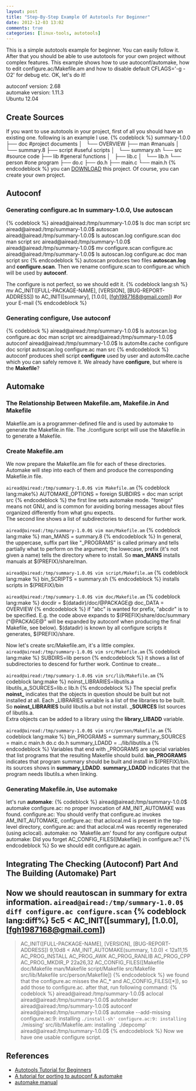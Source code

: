```yaml
---
layout: post
title: "Step-By-Step Example Of Autotools For Beginner"
date: 2012-12-03 13:02
comments: true
categories: [linux-tools, autotools]
---
```


This is a simple autotools example for beginner. You can easily follow it. After that you should be able to use autotools for your own project without complex features. This example shows how to use autoconf/automake, how to edit configure.ac/Makefile.am and how to disable default CFLAGS='-g -O2' for debug etc. OK, let's do it!

autoconf version: 2.68  
automake version: 1.11.3  
Ubuntu 12.04

<!--more-->
## Create Sources
If you want to use autotools in your project, first of all you should have an existing one. following is an example I use. 
{% codeblock %}
    summary-1.0.0
    ├── doc             #project documents
    │   └── OVERVIEW
    ├── man             #manuals
    │   └── summary.8
    ├── script          #useful scripts
    │   └── summary.sh
    └── src             #source code
        ├── lib         #general functions
        │   ├── lib.c
        │   └── lib.h
        └── person      #one program
            ├── do.c
            ├── do.h
            ├── main.c
            └── main.h
{% endcodeblock  %}
you can [DOWNLOAD](/downloads/code/autotools/summary-1.0.0.tar.gz) this project. Of course, you can create your own project.

## Autoconf
### Generating configure.ac In summary-1.0.0, Use **autoscan**
{% codeblock %}
airead@airead:/tmp/summary-1.0.0$ ls
doc  man  script  src
airead@airead:/tmp/summary-1.0.0$ autoscan
airead@airead:/tmp/summary-1.0.0$ ls
autoscan.log  configure.scan  doc  man  script  src
airead@airead:/tmp/summary-1.0.0$ 
airead@airead:/tmp/summary-1.0.0$ mv configure.scan configure.ac
airead@airead:/tmp/summary-1.0.0$ ls
autoscan.log  configure.ac  doc  man  script  src
{% endcodeblock %}
autoscan produces two files **autoscan.log** and **configure.scan**. Then we rename configure.scan to configure.ac which will be used by **autoconf**.

The configure is not perfect, so we should edit it.
{% codeblock lang:sh %}
mv
AC_INIT([FULL-PACKAGE-NAME], [VERSION], [BUG-REPORT-ADDRESS])
to
AC_INIT([summary], [1.0.0], [fgh1987168@gmail.com]) #or your E-mail
{% endcodeblock %}

### Generating configure, Use **autoconf**
{% codeblock %}
airead@airead:/tmp/summary-1.0.0$ ls
autoscan.log  configure.ac  doc  man  script  src
airead@airead:/tmp/summary-1.0.0$ autoconf
airead@airead:/tmp/summary-1.0.0$ ls
autom4te.cache  configure     doc  script
autoscan.log    configure.ac  man  src
{% endcodeblock  %}
autoconf produces shell script **configure** used by user and autom4te.cache which you can safely remove it. We already have **configure**, but where is the **Makefile**?

## Automake
### The Relationship Between Makefile.am, Makefile.in And Makefile
Makefile.am is a programmer-defined file and is used by automake to generate the Makefile.in file. The ./configure script will use the Makefile.in to generate a Makefile.

### Create Makefile.am
We now prepare the Makefile.am file for each of these directories. Automake will step into each of them and produce the corresponding Makefile.in file.

`airead@airead:/tmp/summary-1.0.0$ vim Makefile.am`
{% codeblock lang:make%}
AUTOMAKE_OPTIONS = foreign
SUBDIRS = doc man script src
{% endcodeblock %}
the first line sets automake mode. "foreign" means not GNU, and is common for avoiding boring messages about files organized differently from what gnu expects.  
The second line shows a list of subdirectories to descend for further work.

`airead@airead:/tmp/summary-1.0.0$ vim man/Makefile.am`
{% codeblock lang:make %}
man_MANS = summary.8
{% endcodeblock %}
In general, the uppercase, suffix part like "_PROGRAMS" is called primary and tells partially what to perform on the argument; the lowecase, prefix (it's not given a name) tells the directory where to install. So **man_MANS** installs manuals at $(PREFIX)/share/man.

`airead@airead:/tmp/summary-1.0.0$ vim script/Makefile.am`
{% codeblock lang:make %}
bin_SCRIPTS = summary.sh
{% endcodeblock %}
installs scripts in $(PREFIX)/bin

`airead@airead:/tmp/summary-1.0.0$ vim doc/Makefile.am`
{% codeblock lang:make %}
docdir = $(datadir)/doc/@PACKAGE@
doc_DATA = OVERVIEW
{% endcodeblock %}
if "abc" is wanted for prefix, "abcdir" is to be specified. E.g. the code above expands to $(PREFIX)share/doc/summary ("@PACKAGE@" will be expanded by autoconf when producing the final Makefile, see below). $(datadir) is known by all configure scripts it generates, $(PREFIX)/share.

Now let's create src/Makefile.am, it's a little complex.
`airead@airead:/tmp/summary-1.0.0$ vim src/Makefile.am`
{% codeblock lang:make %}
SUBDIRS=lib person
{% endcodeblock %}
it shows a list of subdirectories to descend for further work. Continue to create...

`airead@airead:/tmp/summary-1.0.0$ vim src/lib/Makefile.am`
{% codeblock lang:make %}
noinst_LIBRARIES=libutils.a
libutils_a_SOURCES=lib.c lib.h
{% endcodeblock %}
The special prefix **noinst\_** indicates that the objects in question should be built but not installed at all. Each _LIBRARIES variable is a list of the libraries to be built. So **noinst_LIBRARIES** build libutils.a but not install. **\_SOURCES** list sources of libutils.a.   
Extra objects can be added to a library using the **library_LIBADD** variable.

`airead@airead:/tmp/summary-1.0.0$ vim src/person/Makefile.am`
{% codeblock lang:make %}
bin_PROGRAMS = summary
summary_SOURCES = main.c main.h do.c do.h
summary_LDADD = ../lib/libutils.a
{% endcodeblock %}
Variables that end with _PROGRAMS are special variables that list programs that the resulting Makefile should build. **bin_PROGRAMS** indicates that program summary should be built and install in $(PREFIX)/bin. its sources shows in **summary_LDADD**. **summary_LDADD** indicates that the program needs libutils.a when linking.

### Generating Makefile.in, Use **automake**
let's run **automake**:
{% codeblock %}
airead@airead:/tmp/summary-1.0.0$ automake
configure.ac: no proper invocation of AM_INIT_AUTOMAKE was found.
configure.ac: You should verify that configure.ac invokes AM_INIT_AUTOMAKE,
configure.ac: that aclocal.m4 is present in the top-level directory,
configure.ac: and that aclocal.m4 was recently regenerated (using aclocal).
automake: no `Makefile.am' found for any configure output
automake: Did you forget AC_CONFIG_FILES([Makefile]) in configure.ac?
{% endcodeblock %}
So we should edit configure.ac again.

## Integrating The Checking (Autoconf) Part And The Building (Automake) Part
Now we should reautoscan in summary for extra information.
`airead@airead:/tmp/summary-1.0.0$ diff configure.ac configure.scan`
{% codeblock lang:diff%}
5c5
< AC_INIT([summary], [1.0.0], [fgh1987168@gmail.com])
---
> AC_INIT([FULL-PACKAGE-NAME], [VERSION], [BUG-REPORT-ADDRESS])
9,10d8
< AM_INIT_AUTOMAKE(summary, 1.0.0)
< 
12a11,15
> AC_PROG_INSTALL
> AC_PROG_AWK
> AC_PROG_RANLIB
> AC_PROG_CPP
> AC_PROG_MKDIR_P
22a26,32
> AC_CONFIG_FILES([Makefile
>                  doc/Makefile
>                  man/Makefile
>                  script/Makefile
>                  src/Makefile
>                  src/lib/Makefile
>                  src/person/Makefile])
{% endcodeblock %}
we found that the configure.ac misses the AC_* and AC\_CONFIG\_FILES([*]), so add those to configure.ac. after that, run following command:
{% codeblock %}
airead@airead:/tmp/summary-1.0.0$ aclocal
airead@airead:/tmp/summary-1.0.0$ autoheader 
airead@airead:/tmp/summary-1.0.0$ autoconf
airead@airead:/tmp/summary-1.0.0$ automake --add-missing
configure.ac:9: installing `./install-sh'
configure.ac:9: installing `./missing'
src/lib/Makefile.am: installing `./depcomp'
airead@airead:/tmp/summary-1.0.0$ 
{% endcodeblock %}
Now we have one usable configure script.

## References
 - [Autotools Tutorial for Beginners](http://markuskimius.wikidot.com/programming:tut:autotools/)
 - [A tutorial for porting to autoconf & automake](http://mij.oltrelinux.com/devel/autoconf-automake/)
 - [automake manual](http://www.gnu.org/software/automake/manual/automake.html)